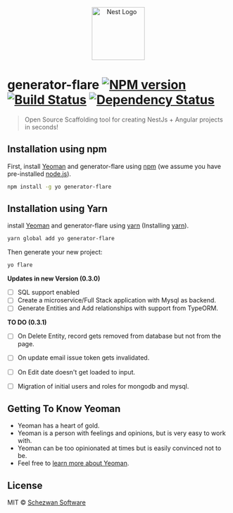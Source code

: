 <p align="center">
  <a href="http://nestjs.com/" target="blank"><img src="https://nestjs.com/img/logo-small.svg" width="120" alt="Nest Logo" /></a>
</p>

[circleci-image]: https://img.shields.io/circleci/build/github/nestjs/nest/master?token=abc123def456
[circleci-url]: https://circleci.com/gh/nestjs/nest

# generator-flare [![NPM version][npm-image]][npm-url] [![Build Status][travis-image]][travis-url] [![Dependency Status][daviddm-image]][daviddm-url]
> Open Source Scaffolding tool for creating NestJs + Angular projects in seconds! 

## Installation using npm

First, install [Yeoman](http://yeoman.io) and generator-flare using [npm](https://www.npmjs.com/) (we assume you have pre-installed [node.js](https://nodejs.org/)).

```bash
npm install -g yo generator-flare
```



## Installation using Yarn

install [Yeoman](http://yeoman.io) and generator-flare using [yarn](https://yarnpkg.com/) (Installing [yarn](https://classic.yarnpkg.com/en/docs/install)).

```bash
yarn global add yo generator-flare
```

Then generate your new project:

```bash
yo flare
```

**Updates in new Version (0.3.0)**
- [ ] SQL support enabled
- [ ] Create a microservice/Full Stack application with Mysql as backend.
- [ ] Generate Entities and Add relationships with support  from TypeORM.

**TO DO (0.3.1)**
- [ ] On Delete Entity, record gets removed from database but not from the page.
- [ ] On update email issue token gets invalidated.
- [ ] On Edit date doesn't get loaded to input.
- [ ] Migration of initial users and roles for mongodb and mysql.


## Getting To Know Yeoman

 * Yeoman has a heart of gold.
 * Yeoman is a person with feelings and opinions, but is very easy to work with.
 * Yeoman can be too opinionated at times but is easily convinced not to be.
 * Feel free to [learn more about Yeoman](http://yeoman.io/).

## License

MIT © [Schezwan Software]()


[npm-image]: https://badge.fury.io/js/generator-flare.svg
[npm-url]: https://npmjs.org/package/generator-flare
[travis-image]: https://travis-ci.com/schezwansoftware/generator-flare.svg?branch=master
[travis-url]: https://travis-ci.com/schezwansoftware/generator-flare
[daviddm-image]: https://david-dm.org/schezwansoftware/generator-flare.svg?theme=shields.io
[daviddm-url]: https://david-dm.org/schezwansoftware/generator-flare
